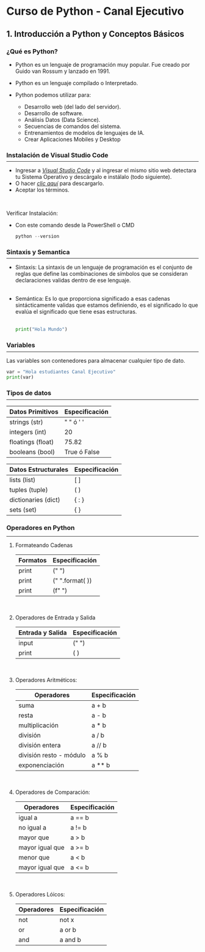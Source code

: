 # <b>Curso de Python - Canal Ejecutivo</b>

## 1. Introducción a Python y Conceptos Básicos

### ¿Qué es Python?

- Python es un lenguaje de programación muy popular. Fue creado por Guido van Rossum y lanzado en 1991.
- Python es un lenguaje compilado o Interpretado.

- Python podemos utilizar para:
  - Desarrollo web (del lado del servidor).
  - Desarrollo de software.
  - Análisis Datos (Data Science).
  - Secuencias de comandos del sistema.
  - Entrenamientos de modelos de lenguajes de IA.
  - Crear Aplicaciones Mobiles y Desktop

### Instalación de Visual Studio Code

<div style="margin-top: -10px"><hr></div>

- Ingresar a <em>[Visual Studio Code](https://code.visualstudio.com/) </em> y al ingresar el mismo sitio web detectara tu Sistema Operativo y descárgalo e instálalo (todo siguiente).
- O hacer <em>[clic aquí](https://code.visualstudio.com/docs/?dv=win64user) </em> para descargarlo.
- Aceptar los términos.

<p style="padding-top: 30px">Verificar Instalación:</p>

- <p>Con este comando desde la PowerShell o CMD<p>

  ```powershell
  python --version
  ```

### Sintaxis y Semantica

<div style="margin-top: -10px"><hr></div>

- Sintaxis: La sintaxis de un lenguaje de programación es el conjunto de reglas que define las combinaciones de símbolos que se consideran declaraciones validas dentro de ese lenguaje.<br><br>
- Semántica: Es lo que proporciona significado a esas cadenas sintácticamente validas que estamos definiendo, es el significado lo que evalúa el significado que tiene esas estructuras.<br><br>

  ```python
  print("Hola Mundo")
  ```

### Variables

<div style="margin-top: -10px"><hr></div>

Las variables son contenedores para almacenar cualquier tipo de dato.

```python
var = "Hola estudiantes Canal Ejecutivo"
print(var)
```

### Tipos de datos

<div style="margin-top: -10px"><hr></div>

| Datos Primitivos  | Especificación |
| ----------------- | -------------- |
| strings (str)     | " " ó ' '      |
| integers (int)    | 20             |
| floatings (float) | 75.82          |
| booleans (bool)   | True ó False   |

| Datos Estructurales | Especificación |
| ------------------- | -------------- |
| lists (list)        | [ ]            |
| tuples (tuple)      | ( )            |
| dictionaries (dict) | { : }          |
| sets (set)          | { }            |

### Operadores en Python

<div style="margin-top: -5px"><hr></div>

1. Formateando Cadenas

   | Formatos | Especificación  |
   | -------- | --------------- |
   | print    | (" ")           |
   | print    | (" ".format( )) |
   | print    | (f" ")          |

<br>

2. Operadores de Entrada y Salida

   | Entrada y Salida | Especificación |
   | ---------------- | -------------- |
   | input            | (" ")          |
   | print            | ( )            |

<br>

3. Operadores Aritméticos:

   | Operadores              | Especificación |
   | ----------------------- | -------------- |
   | suma                    | a + b          |
   | resta                   | a - b          |
   | multiplicación          | a \* b         |
   | división                | a / b          |
   | división entera         | a // b         |
   | división resto - módulo | a % b          |
   | exponenciación          | a \*\* b       |

<br>

4. Operadores de Comparación:

   | Operadores      | Especificación |
   | --------------- | -------------- |
   | igual a         | a == b         |
   | no igual a      | a != b         |
   | mayor que       | a > b          |
   | mayor igual que | a >= b         |
   | menor que       | a < b          |
   | mayor igual que | a <= b         |

<br>

5. Operadores Lóicos:

   | Operadores | Especificación |
   | ---------- | -------------- |
   | not        | not x          |
   | or         | a or b         |
   | and        | a and b        |
